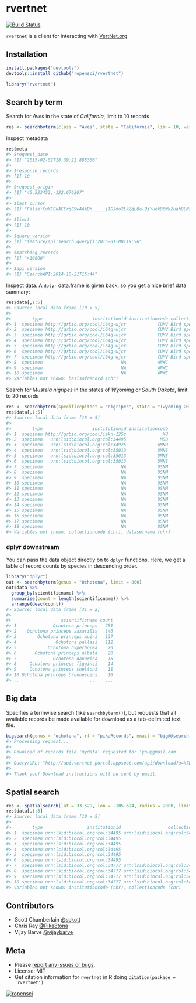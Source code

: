 rvertnet
=======



[![Build Status](https://travis-ci.org/ropensci/rvertnet.svg?branch=master)](https://travis-ci.org/ropensci/rvertnet)

`rvertnet` is a client for interacting with [VertNet.org](http://vertnet.org/).

## Installation


```r
install.packages("devtools")
devtools::install_github("ropensci/rvertnet")
```


```r
library('rvertnet')
```

## Search by term

Search for _Aves_ in the state of _California_, limit to 10 records


```r
res <- searchbyterm(class = "Aves", state = "California", lim = 10, verbose = FALSE)
```

Inspect metadata


```r
res$meta
#> $request_date
#> [1] "2015-02-02T18:39:22.888300"
#> 
#> $response_records
#> [1] 10
#> 
#> $request_origin
#> [1] "45.523452,-122.676207"
#> 
#> $last_cursor
#> [1] "False:CuYECuACCrgC9wAAABn_____jIGJmo2LkZqL0o-QjYuek96WkZuah9LNz87L0s_M0s7N_wAA_3RtoKCZi4ygoP8AAP9dno-PmpGYlpGa_wAA_3N0bZaRm5qH_wAA_12biJz_AAD_c3Rtm5CcoJab_wAA_12cipKJ0J2WjZuMj5qclpKakYzQys_Mzsz_AAD_c3-cipKJ0J2WjZuMj5qclpKakYzQys_Mzsz_AAD__wD-__6MgYmajYuRmovSj5CNi56T3paRm5qH0s3PzsvSz8zSzs3_AHRtoKCZi4ygoP8AXZ6Pj5qRmJaRmv8Ac3RtlpGbmof_AF2biJz_AHN0bZuQnKCWm_8AXZyKkonQnZaNm4yPmpyWkpqRjNDKz8zOzP8Ac3-cipKJ0J2WjZuMj5qclpKakYzQys_Mzsz_AP_-EAohBN0EkB08Gxk5AAAAAOb___9IClAAWgsJskbMcm_DyqEQARINRG9jdW1lbnRJbmRleBrPAShBTkQgKElTICJjdXN0b21lcl9uYW1lIiAiYXBwZW5naW5lIikgKElTICJncm91cF9uYW1lIiAic352ZXJ0bmV0LXBvcnRhbCIpIChJUyAibmFtZXNwYWNlIiAiaW5kZXgtMjAxNC0wMy0xMiIpIChJUyAiaW5kZXhfbmFtZSIgImR3YyIpIChBTkQgKFFUICJBdmVzIiAicnRleHRfY2xhc3MiKSAoUVQgIkNhbGlmb3JuaWEiICJydGV4dF9zdGF0ZXByb3ZpbmNlIikpKToZCgwoTiBvcmRlcl9pZCkQARkAAAAAAADw_0oFCABA6Ac"
#> 
#> $limit
#> [1] 10
#> 
#> $query_version
#> [1] "feature/api:search.query():2015-01-08T19:56"
#> 
#> $matching_records
#> [1] ">10000"
#> 
#> $api_version
#> [1] "SearchAPI:2014-10-21T15:44"
```

Inspect data. A `dplyr` data.frame is given back, so you get a nice brief data summary:


```r
res$data[,1:5]
#> Source: local data frame [10 x 5]
#> 
#>        type                   institutionid institutioncode collectioncode
#> 1  specimen http://grbio.org/cool/i64g-wjcr            CUMV Bird specimens
#> 2  specimen http://grbio.org/cool/i64g-wjcr            CUMV Bird specimens
#> 3  specimen http://grbio.org/cool/i64g-wjcr            CUMV Bird specimens
#> 4  specimen http://grbio.org/cool/i64g-wjcr            CUMV Bird specimens
#> 5  specimen http://grbio.org/cool/i64g-wjcr            CUMV Bird specimens
#> 6  specimen http://grbio.org/cool/i64g-wjcr            CUMV Bird specimens
#> 7  specimen http://grbio.org/cool/i64g-wjcr            CUMV Bird specimens
#> 8  specimen                              NA            ANWC          Birds
#> 9  specimen                              NA            ANWC          Birds
#> 10 specimen                              NA            ANWC           Eggs
#> Variables not shown: basisofrecord (chr)
```

Search for _Mustela nigripes_ in the states of _Wyoming_ or _South Dakota_, limit to 20 records


```r
res <- searchbyterm(specificepithet = "nigripes", state = "(wyoming OR south dakota)", limit = 20, verbose=FALSE)
res$data[,1:5]
#> Source: local data frame [18 x 5]
#> 
#>        type                   institutionid institutioncode
#> 1  specimen http://grbio.org/cool/iakn-125z              KU
#> 2  specimen   urn:lsid:biocol.org:col:34495             MSB
#> 3  specimen   urn:lsid:biocol.org:col:34925            AMNH
#> 4  specimen   urn:lsid:biocol.org:col:35013            DMNS
#> 5  specimen   urn:lsid:biocol.org:col:35013            DMNS
#> 6  specimen   urn:lsid:biocol.org:col:35013            DMNS
#> 7  specimen                              NA            USNM
#> 8  specimen                              NA            USNM
#> 9  specimen                              NA            USNM
#> 10 specimen                              NA            USNM
#> 11 specimen                              NA            USNM
#> 12 specimen                              NA            USNM
#> 13 specimen                              NA            USNM
#> 14 specimen                              NA            USNM
#> 15 specimen                              NA            USNM
#> 16 specimen                              NA            USNM
#> 17 specimen                              NA            USNM
#> 18 specimen                              NA            USNM
#> Variables not shown: collectioncode (chr), datasetname (chr)
```

### dplyr downstream

You can pass the data object directly on to `dplyr` functions. Here, we get a table of record counts by species in descending order.


```r
library("dplyr")
out <- searchbyterm(genus = "Ochotona", limit = 800)
out$data %>% 
  group_by(scientificname) %>% 
  summarise(count = length(scientificname)) %>% 
  arrange(desc(count))
#> Source: local data frame [31 x 2]
#> 
#>                   scientificname count
#> 1              Ochotona princeps   251
#> 2    Ochotona princeps saxatilis   146
#> 3        Ochotona princeps muiri   137
#> 4               Ochotona pallasi   112
#> 5            Ochotona hyperborea    20
#> 6       Ochotona princeps albata    20
#> 7              Ochotona dauurica    16
#> 8     Ochotona princeps figginsi    14
#> 9     Ochotona princeps sheltoni    11
#> 10 Ochotona princeps brunnescens    10
#> ..                           ...   ...
```


## Big data

Specifies a termwise search (like `searchbyterm()`), but requests that all available records be made available for download as a tab-delimited text file.


```r
bigsearch(genus = "ochotona", rf = "pikaRecords", email = "big@@search.luv")
#> Processing request...
#> 
#> Download of records file 'mydata' requested for 'you@gmail.com'
#> 
#> Query/URL: "http://api.vertnet-portal.appspot.com/api/download?q=%7B%22q%22:%22genus:ochotona%22,%22n%22:%22mydata%22,%22e%22:%22you@gmail.com%22%7D"
#> 
#> Thank you! Download instructions will be sent by email.
```

## Spatial search


```r
res <- spatialsearch(lat = 33.529, lon = -105.694, radius = 2000, limit = 10, verbose = FALSE)
res$data[,1:5]
#> Source: local data frame [10 x 5]
#> 
#>        type                 institutionid                  collectionid
#> 1  specimen urn:lsid:biocol.org:col:34495 urn:lsid:biocol.org:col:34950
#> 2  specimen urn:lsid:biocol.org:col:34495                            NA
#> 3  specimen urn:lsid:biocol.org:col:34495                            NA
#> 4  specimen urn:lsid:biocol.org:col:34495                            NA
#> 5  specimen urn:lsid:biocol.org:col:34495                            NA
#> 6  specimen urn:lsid:biocol.org:col:34495                            NA
#> 7  specimen urn:lsid:biocol.org:col:34777 urn:lsid:biocol.org:col:34904
#> 8  specimen urn:lsid:biocol.org:col:34777 urn:lsid:biocol.org:col:34904
#> 9  specimen urn:lsid:biocol.org:col:34777 urn:lsid:biocol.org:col:34904
#> 10 specimen urn:lsid:biocol.org:col:34777 urn:lsid:biocol.org:col:34904
#> Variables not shown: institutioncode (chr), collectioncode (chr)
```

## Contributors

* Scott Chamberlain [@sckott](https://github.com/sckott)
* Chris Ray [@Pika8tona](https://github.com/Pika8tona)
* Vijay Barve [@vijaybarve](https://github.com/vijaybarve)

## Meta

* Please [report any issues or bugs](https://github.com/ropensci/rvertnet/issues).
* License: MIT
* Get citation information for `rvertnet` in R doing `citation(package = 'rvertnet')`

[![ropensci](http://ropensci.org/public_images/github_footer.png)](http://ropensci.org)
